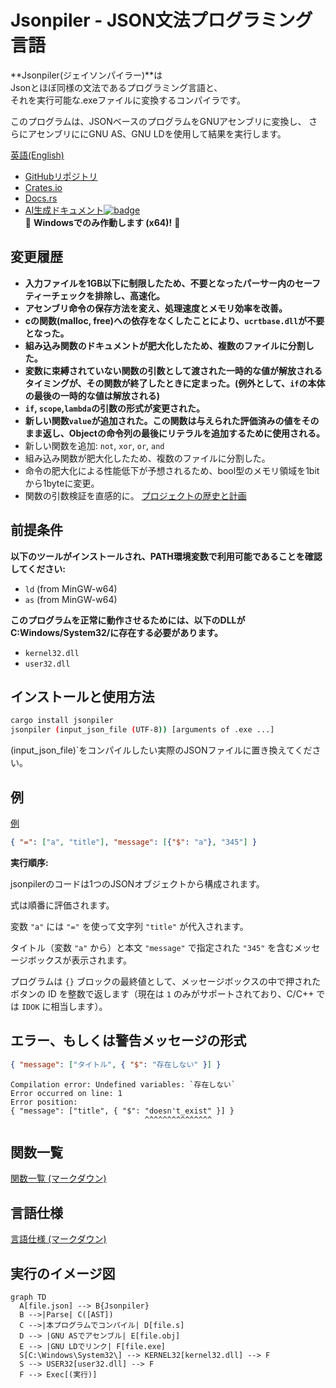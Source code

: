 # Jsonpiler - JSON文法プログラミング言語

**Jsonpiler(ジェイソンパイラー)**は  
Jsonとほぼ同様の文法であるプログラミング言語と、  
それを実行可能な.exeファイルに変換するコンパイラです。

このプログラムは、JSONベースのプログラムをGNUアセンブリに変換し、
さらにアセンブリににGNU AS、GNU LDを使用して結果を実行します。

[英語(English)](https://github.com/HAL-G1THuB/jsonpiler/blob/main/README.md)

- [GitHubリポジトリ](https://github.com/HAL-G1THuB/jsonpiler)  
- [Crates.io](https://crates.io/crates/jsonpiler)  
- [Docs.rs](https://docs.rs/jsonpiler/latest/jsonpiler)  
- [AI生成ドキュメント![badge](https://deepwiki.com/badge.svg)](https://deepwiki.com/HAL-G1THuB/jsonpiler)  
🚨 **Windowsでのみ作動します (x64)!** 🚨

## 変更履歴

- **入力ファイルを1GB以下に制限したため、不要となったパーサー内のセーフティーチェックを排除し、高速化。**
- **アセンブリ命令の保存方法を変え、処理速度とメモリ効率を改善。**
- **cの関数(malloc, free)への依存をなくしたことにより、`ucrtbase.dll`が不要となった。**
- **組み込み関数のドキュメントが肥大化したため、複数のファイルに分割した。**
- **変数に束縛されていない関数の引数として渡された一時的な値が解放されるタイミングが、その関数が終了したときに定まった。(例外として、`if`の本体の最後の一時的な値は解放される)**
- **`if`, `scope`,`lambda`の引数の形式が変更された。**
- **新しい関数`value`が追加された。この関数は与えられた評価済みの値をそのまま返し、Objectの命令列の最後にリテラルを追加するために使用される。**
- 新しい関数を追加: `not`, `xor`, `or`, `and`
- 組み込み関数が肥大化したため、複数のファイルに分割した。
- 命令の肥大化による性能低下が予想されるため、bool型のメモリ領域を1bitから1byteに変更。
- 関数の引数検証を直感的に。
[プロジェクトの歴史と計画](https://github.com/HAL-G1THuB/jsonpiler/blob/main/CHANGELOG-ja.md)

## 前提条件

**以下のツールがインストールされ、PATH環境変数で利用可能であることを確認してください:**

- `ld` (from MinGW-w64)  
- `as` (from MinGW-w64)  

**このプログラムを正常に動作させるためには、以下のDLLがC:Windows/System32/に存在する必要があります。**

- `kernel32.dll`  
- `user32.dll`  

## インストールと使用方法

```bash
cargo install jsonpiler
jsonpiler (input_json_file (UTF-8)) [arguments of .exe ...]
```

(input_json_file)`をコンパイルしたい実際のJSONファイルに置き換えてください。

## 例

[例](https://github.com/HAL-G1THuB/jsonpiler/blob/main/examples)

```json
{ "=": ["a", "title"], "message": [{"$": "a"}, "345"] }
```

**実行順序:**

jsonpilerのコードは1つのJSONオブジェクトから構成されます。

式は順番に評価されます。

変数 `"a"` には `"="` を使って文字列 `"title"` が代入されます。

タイトル（変数 `"a"` から）と本文 `"message"` で指定された `"345"` を含むメッセージボックスが表示されます。

プログラムは `{}` ブロックの最終値として、メッセージボックスの中で押されたボタンの ID を整数で返します（現在は `1` のみがサポートされており、C/C++ では `IDOK` に相当します）。

## エラー、もしくは警告メッセージの形式

```json
{ "message": ["タイトル", { "$": "存在しない" }] }
```

```text
Compilation error: Undefined variables: `存在しない`
Error occurred on line: 1
Error position:
{ "message": ["title", { "$": "doesn't_exist" }] }
                              ^^^^^^^^^^^^^^^
```

## 関数一覧

[関数一覧 (マークダウン)](https://github.com/HAL-G1THuB/jsonpiler/blob/main/docs/functions.md)

## 言語仕様

[言語仕様 (マークダウン)](https://github.com/HAL-G1THuB/jsonpiler/blob/main/docs/specification.md)

## 実行のイメージ図

```mermaid
graph TD
  A[file.json] --> B{Jsonpiler}
  B -->|Parse| C([AST])
  C -->|本プログラムでコンパイル| D[file.s]
  D --> |GNU ASでアセンブル| E[file.obj]
  E --> |GNU LDでリンク| F[file.exe]
  S[C:\Windows\System32\] --> KERNEL32[kernel32.dll] --> F
  S --> USER32[user32.dll] --> F
  F --> Exec[(実行)]
```

